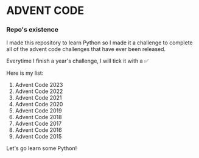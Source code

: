 # ADVENT CODE

### Repo's existence

I made this repository to learn Python so I made it a challenge to complete all of the advent code challenges that have ever been released.

Everytime I finish a year's challenge, I will tick it with a ✅

Here is my list:

1. Advent Code 2023
2. Advent Code 2022
3. Advent Code 2021
4. Advent Code 2020
5. Advent Code 2019
6. Advent Code 2018
7. Advent Code 2017
8. Advent Code 2016
9. Advent Code 2015

Let's go learn some Python!
